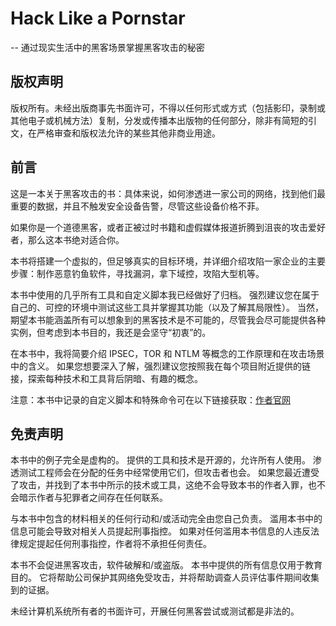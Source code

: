 # Hack Like a Pornstar

-- 通过现实生活中的黑客场景掌握黑客攻击的秘密

## 版权声明

版权所有。未经出版商事先书面许可，不得以任何形式或方式（包括影印，录制或其他电子或机械方法）复制，分发或传播本出版物的任何部分，除非有简短的引文，在严格审查和版权法允许的某些其他非商业用途。

## 前言

这是一本关于黑客攻击的书：具体来说，如何渗透进一家公司的网络，找到他们最重要的数据，并且不触发安全设备告警，尽管这些设备价格不菲。

如果你是一个道德黑客，或者正被过时书籍和虚假媒体报道折腾到沮丧的攻击爱好者，那么这本书绝对适合你。

本书将搭建一个虚拟的，但足够真实的目标环境，并详细介绍攻陷一家企业的主要步骤：制作恶意钓鱼软件，寻找漏洞，拿下域控，攻陷大型机等。

本书中使用的几乎所有工具和自定义脚本我已经做好了归档。 强烈建议您在属于自己的、可控的环境中测试这些工具并掌握其功能（以及了解其局限性）。 当然，期望本书能涵盖所有可以想象到的黑客技术是不可能的，尽管我会尽可能提供各种实例，但考虑到本书目的，我还是会坚守“初衷”的。

在本书中，我将简要介绍 IPSEC，TOR 和 NTLM 等概念的工作原理和在攻击场景中的含义。 如果您想要深入了解，强烈建议您按照我在每个项目附近提供的链接，探索每种技术和工具背后阴暗、有趣的概念。

注意：本书中记录的自定义脚本和特殊命令可在以下链接获取：[作者官网](https://github.com/HackLikeAPornstar/)

## 免责声明

本书中的例子完全是虚构的。 提供的工具和技术是开源的，允许所有人使用。 渗透测试工程师会在分配的任务中经常使用它们，但攻击者也会。 如果您最近遭受了攻击，并找到了本书中所示的技术或工具，这绝不会导致本书的作者入罪，也不会暗示作者与犯罪者之间存在任何联系。

与本书中包含的材料相关的任何行动和/或活动完全由您自己负责。 滥用本书中的信息可能会导致对相关人员提起刑事指控。 如果对任何滥用本书信息的人违反法律规定提起任何刑事指控，作者将不承担任何责任。

本书不会促进黑客攻击，软件破解和/或盗版。 本书中提供的所有信息仅用于教育目的。 它将帮助公司保护其网络免受攻击，并将帮助调查人员评估事件期间收集到的证据。

未经计算机系统所有者的书面许可，开展任何黑客尝试或测试都是非法的。

